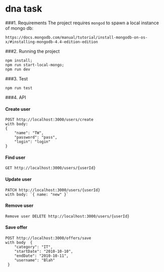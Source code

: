 # dna task

###1. Requirements 
The project requires `mongod` to spawn a local instance of mongo db:
```
https://docs.mongodb.com/manual/tutorial/install-mongodb-on-os-x/#installing-mongodb-4.4-edition-edition
```

###2. Running the project
```
npm install;
npm run start-local-mongo;
npm run dev
```

###3. Test

```
npm run test
```

###4. API

#### Create user

```
POST http://localhost:3000/users/create
with body: 
{
    "name": "TW", 
    "password": "pass", 
    "login": "login"
}
```

#### Find user

```
GET http://localhost:3000/users/{userId}
```

#### Update user

```
PATCH http://localhost:3000/users/{userId}
with body: `{ name: "new" }`
```

#### Remove user

```Remove user DELETE http://localhost:3000/users/{userId}```

#### Save offer

```
POST http://localhost:3000/offers/save
with body  {
    "category": "IT",
    "startDate": "2010-10-10",
    "endDate": "2010-10-11",
    "username": "Blah"
 }
```
